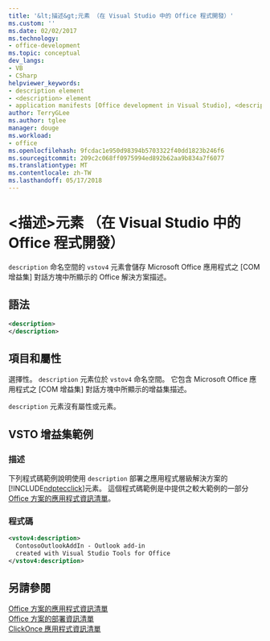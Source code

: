 ```yaml
---
title: '&lt;描述&gt;元素 （在 Visual Studio 中的 Office 程式開發）'
ms.custom: ''
ms.date: 02/02/2017
ms.technology:
- office-development
ms.topic: conceptual
dev_langs:
- VB
- CSharp
helpviewer_keywords:
- description element
- <description> element
- application manifests [Office development in Visual Studio], <description> element
author: TerryGLee
ms.author: tglee
manager: douge
ms.workload:
- office
ms.openlocfilehash: 9fcdac1e950d98394b5703322f40dd1823b246f6
ms.sourcegitcommit: 209c2c068ff0975994ed892b62aa9b834a7f6077
ms.translationtype: MT
ms.contentlocale: zh-TW
ms.lasthandoff: 05/17/2018
---
```

# <a name="ltdescriptiongt-element-office-development-in-visual-studio"></a>&lt;描述&gt;元素 （在 Visual Studio 中的 Office 程式開發）
  `description` 命名空間的 `vstov4` 元素會儲存 Microsoft Office 應用程式之 [COM 增益集] 對話方塊中所顯示的 Office 解決方案描述。  
  
## <a name="syntax"></a>語法  
  
```xml  
<description>  
</description>  
```  
  
## <a name="elements-and-attributes"></a>項目和屬性  
 選擇性。 `description` 元素位於 `vstov4` 命名空間。 它包含 Microsoft Office 應用程式之 [COM 增益集] 對話方塊中所顯示的增益集描述。  
  
 `description` 元素沒有屬性或元素。  
  
## <a name="vsto-add-in-example"></a>VSTO 增益集範例  
  
### <a name="description"></a>描述  
 下列程式碼範例說明使用 `description` 部署之應用程式層級解決方案的 [!INCLUDE[ndptecclick](../vsto/includes/ndptecclick-md.md)]元素。 這個程式碼範例是中提供之較大範例的一部分[Office 方案的應用程式資訊清單](../vsto/application-manifests-for-office-solutions.md)。  
  
### <a name="code"></a>程式碼  
  
```xml  
<vstov4:description>  
  ContosoOutlookAddIn - Outlook add-in   
  created with Visual Studio Tools for Office  
</vstov4:description>  
```  
  
## <a name="see-also"></a>另請參閱  
 [Office 方案的應用程式資訊清單](../vsto/application-manifests-for-office-solutions.md)   
 [Office 方案的部署資訊清單](../vsto/deployment-manifests-for-office-solutions.md)   
 [ClickOnce 應用程式資訊清單](/visualstudio/deployment/clickonce-application-manifest)  
  
  
